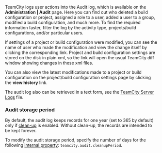 [//]: # (title: Tracking User Actions)
[//]: # (auxiliary-id: Tracking User Actions)
TeamCity logs user actions into the Audit log, which is available on the __Administration | Audit__ page. Here you can find out who deleted a build configuration or project, assigned a role to a user, added a user to a group, modified a build configuration, and much more. To find the required information faster, filter the log by the activity type, projects/build configurations, and/or particular users.

If settings of a project or build configuration were modified, you can see the name of user who made the modification and view the change itself by clicking the corresponding link. Project and build configuration settings are stored on the disk in plain xml, so the link will open the usual TeamCity diff window showing changes in these xml files.

You can also view the latest modifications made to a project or build configuration on the project/build configuration settings page by clicking the __view history__ link.

The audit log also can be retrieved in a text form, see the [TeamCity Server Logs](teamcity-server-logs.md) file.

### Audit storage period

By default, the audit log keeps records for one year (set to 365 by default) only if [clean-up](clean-up.md) is enabled. Without clean\-up, the records are intended to be kept forever. 

To modify the audit storage period, specify the number of days for the following [internal property](configuring-teamcity-server-startup-properties.md#TeamCity+internal+properties): `teamcity.audit.cleanupPeriod`.

 
